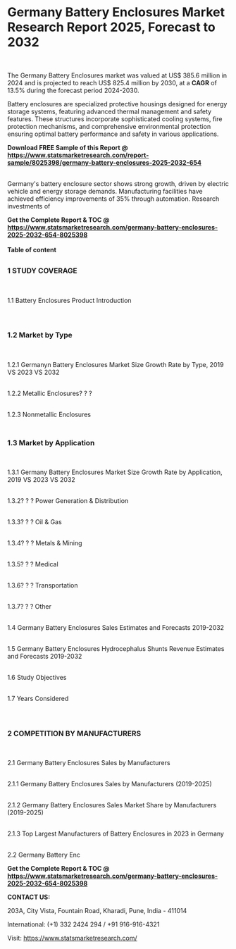 <h1>Germany Battery Enclosures Market Research Report 2025, Forecast to 2032</h1><br/><p>The Germany Battery Enclosures market was valued at US$ 385.6 million in 2024 and is projected to reach US$ 825.4 million by 2030, at a <strong>CAGR</strong> of 13.5% during the forecast period 2024-2030.</p><p>
 
 Battery enclosures are specialized protective housings designed for energy storage systems, featuring advanced thermal management and safety features. These structures incorporate sophisticated cooling systems, fire protection mechanisms, and comprehensive environmental protection ensuring optimal battery performance and safety in various applications.</p><div><b>Download FREE Sample of this Report @ <a href="https://www.statsmarketresearch.com/download-free-sample/8025398/germany-battery-enclosures-2025-2032-654">https://www.statsmarketresearch.com/report-sample/8025398/germany-battery-enclosures-2025-2032-654</a></b></div><br><p>
 
 Germany's battery enclosure sector shows strong growth, driven by electric vehicle and energy storage demands. Manufacturing facilities have achieved efficiency improvements of 35% through automation. Research investments of</p><div><b>Get the Complete Report & TOC @ <a href="https://www.statsmarketresearch.com/germany-battery-enclosures-2025-2032-654-8025398">https://www.statsmarketresearch.com/germany-battery-enclosures-2025-2032-654-8025398</a></b></div><br><b>Table of content</b><p><h2><span style="font-size:16px"><strong>1 STUDY COVERAGE</strong></span></h2><br />
 
 <p>1.1 Battery Enclosures Product Introduction</p><br />
 
 <h2><span style="font-size:16px"><strong>1.2 Market by Type</strong></span></h2><br />
 
 <p>1.2.1 Germanyn Battery Enclosures Market Size Growth Rate by Type, 2019 VS 2023 VS 2032<br /><br />
 
 1.2.2 Metallic Enclosures? ? ? <br /><br />
 
 1.2.3 Nonmetallic Enclosures<br /><br />
 
 <h2><span style="font-size:16px"><strong>1.3 Market by Application</strong></span></h2><br />
 
 <p>1.3.1 Germany Battery Enclosures Market Size Growth Rate by Application, 2019 VS 2023 VS 2032<br /><br />
 
 1.3.2? ? ? Power Generation & Distribution<br /><br />
 
 1.3.3? ? ? Oil & Gas<br /><br />
 
 1.3.4? ? ? Metals & Mining<br /><br />
 
 1.3.5? ? ? Medical<br /><br />
 
 1.3.6? ? ? Transportation<br /><br />
 
 1.3.7? ? ? Other<br /><br />
 
 1.4 Germany Battery Enclosures Sales Estimates and Forecasts 2019-2032<br /><br />
 
 1.5 Germany Battery Enclosures Hydrocephalus Shunts Revenue Estimates and Forecasts 2019-2032<br /><br />
 
 1.6 Study Objectives<br /><br />
 
 1.7 Years Considered</p><br />
 
 <h2><span style="font-size:16px"><strong>2 COMPETITION BY MANUFACTURERS</strong></span></h2><br />
 
 <p>2.1 Germany Battery Enclosures Sales by Manufacturers<br /><br />
 
 2.1.1 Germany Battery Enclosures Sales by Manufacturers (2019-2025)<br /><br />
 
 2.1.2 Germany Battery Enclosures Sales Market Share by Manufacturers (2019-2025)<br /><br />
 
 2.1.3 Top Largest Manufacturers of Battery Enclosures in 2023 in Germany<br /><br />
 
 2.2 Germany Battery Enc<br><div><b>Get the Complete Report & TOC @ <a href="https://www.statsmarketresearch.com/germany-battery-enclosures-2025-2032-654-8025398">https://www.statsmarketresearch.com/germany-battery-enclosures-2025-2032-654-8025398</a></b></div></p>
 
 <b>CONTACT US:</b><br>
 
 203A, City Vista, Fountain Road, Kharadi, Pune, India - 411014 <br>
 
 International: (+1) 332 2424 294 / +91 916-916-4321<br>
 
 Visit: <a href="https://www.statsmarketresearch.com/">https://www.statsmarketresearch.com/</a>
 
 <br>